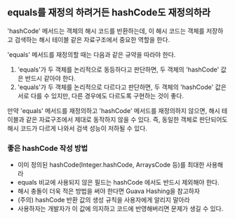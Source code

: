 ## equals를 재정의 하려거든 hashCode도 재정의하라

'hashCode' 메서드는 객체의 해시 코드를 반환하는데, 이 해시 코드는 객체를 저장하고 검색하는 해시 테이블 같은 자료구조에서 중요한 역할을 한다.

'equals' 메서드를 재정의할 때는 다음과 같은 규약을 따라야 한다.

1. 'equals'가 두 객체를 논리적으로 동등하다고 판단하면, 두 객체의 'hashCode' 값은 반드시 같아야 한다.
2. 'equals'가 두 객체를 논리적으로 다르다고 판단하면, 두 객체의 'hashCode' 값은 서로 다를 수 있지만, 다른 경우에도 다르도록 구현하는 것이 좋다.
   
만약 'equals' 메서드를 재정의하고 'hashCode' 메서드를 재정의하지 않으면, 해시 테이블과 같은 자료구조에서 제대로 동작하지 않을 수 있다. 즉, 동일한 객체로 판단되어도 해시 코드가 다르게 나와서 검색 성능이 저하될 수 있다.

### 좋은 hashCode 작성 방법

- 이미 정의된 hashCode(Integer.hashCode, ArraysCode 등)를 최대한 사용해라
- equals 비교에 사용되지 않은 필드는 hashCode 에서도 반드시 제외해야 한다.
- 해시 충돌이 더욱 적은 방법을 써야 한다면 Guava Hashing을 참고하자
- (주의) hashCode 반환 값의 생성 규칙을 사용자에게 알리지 말아라
- 사용하자는 개발자가 이 값에 의지하고 코드에 반영해버리면 문제가 생길 수 있다.

